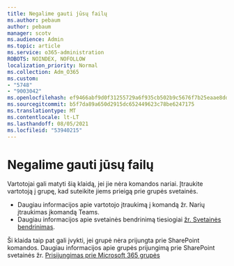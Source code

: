 ```yaml
---
title: Negalime gauti jūsų failų
ms.author: pebaum
author: pebaum
manager: scotv
ms.audience: Admin
ms.topic: article
ms.service: o365-administration
ROBOTS: NOINDEX, NOFOLLOW
localization_priority: Normal
ms.collection: Adm_O365
ms.custom:
- "5748"
- "9003042"
ms.openlocfilehash: ef9466abf9d0f31255729a6f935cb502b9c5676f7b25eaae8dd299e0788ecd81
ms.sourcegitcommit: b5f7da89a650d2915dc652449623c78be6247175
ms.translationtype: MT
ms.contentlocale: lt-LT
ms.lasthandoff: 08/05/2021
ms.locfileid: "53940215"
---
```

# <a name="we-cant-get-your-files"></a>Negalime gauti jūsų failų

Vartotojai gali matyti šią klaidą, jei jie nėra komandos nariai. Įtraukite vartotoją į grupę, kad suteikite jiems prieigą prie grupės svetainės.

- Daugiau informacijos apie vartotojo įtraukimą į komandą žr. Narių įtraukimas [į](https://support.office.com/article/add-people-to-a-team-aff2249d-b456-4bc3-81e7-52327b6b38e9)komandą Teams.
- Daugiau informacijos apie svetainės bendrinimą tiesiogiai [žr. Svetainės bendrinimas](https://support.office.com/article/Share-a-site-958771A8-D041-4EB8-B51C-AFEA2EAE3658).

Ši klaida taip pat gali įvykti, jei grupė nėra prijungta prie SharePoint komandos. Daugiau informacijos apie grupės prijungimą prie SharePoint svetainės žr. [Prisijungimas prie Microsoft 365 grupės](https://docs.microsoft.com/sharepoint/dev/transform/modernize-connect-to-office365-group)